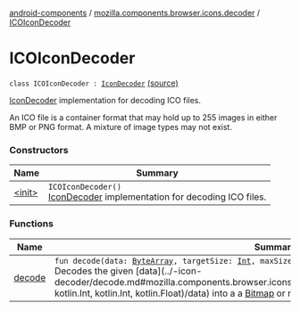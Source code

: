 [android-components](../../index.md) / [mozilla.components.browser.icons.decoder](../index.md) / [ICOIconDecoder](./index.md)

# ICOIconDecoder

`class ICOIconDecoder : `[`IconDecoder`](../-icon-decoder/index.md) [(source)](https://github.com/mozilla-mobile/android-components/blob/master/components/browser/icons/src/main/java/mozilla/components/browser/icons/decoder/ICOIconDecoder.kt#L23)

[IconDecoder](../-icon-decoder/index.md) implementation for decoding ICO files.

An ICO file is a container format that may hold up to 255 images in either BMP or PNG format.
A mixture of image types may not exist.

### Constructors

| Name | Summary |
|---|---|
| [&lt;init&gt;](-init-.md) | `ICOIconDecoder()`<br>[IconDecoder](../-icon-decoder/index.md) implementation for decoding ICO files. |

### Functions

| Name | Summary |
|---|---|
| [decode](decode.md) | `fun decode(data: `[`ByteArray`](https://kotlinlang.org/api/latest/jvm/stdlib/kotlin/-byte-array/index.html)`, targetSize: `[`Int`](https://kotlinlang.org/api/latest/jvm/stdlib/kotlin/-int/index.html)`, maxSize: `[`Int`](https://kotlinlang.org/api/latest/jvm/stdlib/kotlin/-int/index.html)`, maxScaleFactor: `[`Float`](https://kotlinlang.org/api/latest/jvm/stdlib/kotlin/-float/index.html)`): `[`Bitmap`](https://developer.android.com/reference/android/graphics/Bitmap.html)`?`<br>Decodes the given [data](../-icon-decoder/decode.md#mozilla.components.browser.icons.decoder.IconDecoder$decode(kotlin.ByteArray, kotlin.Int, kotlin.Int, kotlin.Float)/data) into a a [Bitmap](https://developer.android.com/reference/android/graphics/Bitmap.html) or null. |
